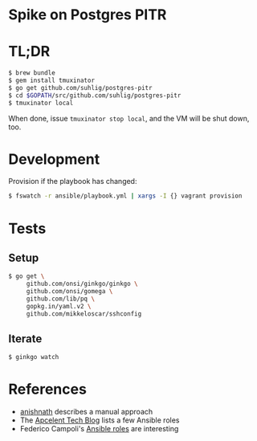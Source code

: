 # Spike on Postgres PITR

# TL;DR

```sh
$ brew bundle
$ gem install tmuxinator
$ go get github.com/suhlig/postgres-pitr
$ cd $GOPATH/src/github.com/suhlig/postgres-pitr
$ tmuxinator local
```

When done, issue `tmuxinator stop local`, and the VM will be shut down, too.

# Development

Provision if the playbook has changed:

```sh
$ fswatch -r ansible/playbook.yml | xargs -I {} vagrant provision
```

# Tests

## Setup

```sh
$ go get \
     github.com/onsi/ginkgo/ginkgo \
     github.com/onsi/gomega \
     github.com/lib/pq \
     gopkg.in/yaml.v2 \
     github.com/mikkeloscar/sshconfig
```

## Iterate

```sh
$ ginkgo watch
```

# References

* [anishnath](https://github.com/anishnath/postgres) describes a manual approach
* The [Apcelent Tech Blog](https://blog.apcelent.com/using-ansible-to-set-up-postgresql.html) lists a few Ansible roles
* Federico Campoli's [Ansible roles](https://github.com/the4thdoctor/dynamic_duo/blob/04_pgbackrest/roles/rollback/tasks/rollback_ssh.yml) are interesting
